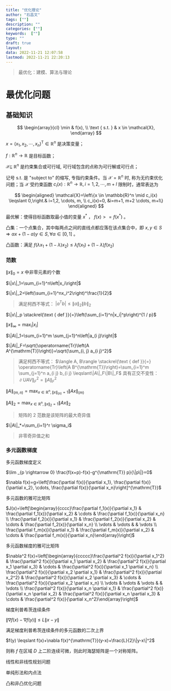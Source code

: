 ```yaml
---
title: "优化理论"
author: "石昌文"
tags: [""]
description: ""
categories: [""]
keywords:  [""]
type: ""
draft: true
layout: 
data: 2022-11-21 12:07:58
lastmod: 2022-11-21 22:20:13
---
```


>最优化：建模、算法与理论

# 最优化问题

## 基础知识

$$
\begin{array}{cl}
\min & f(x), \\
\text { s.t. } & x \in \mathcal{X},
\end{array}
$$

 $x=\left(x_1, x_2, \cdots, x_n\right)^{\mathrm{T}} \in \mathbb{R}^n$ 是决策变量；

$f: \mathbb{R}^n \rightarrow \mathbb{R}$ 是目标函数；

$\mathcal{X} \subseteq$ $\mathbb{R}^n$ 是约束集合或可行域, 可行域包含的点称为可行解或可行点；

记号 s.t. 是 "subject to" 的缩写, 专指约束条件。当 $\mathcal{X}=\mathbb{R}^n$ 时, 称为无约束优化问题；当 $\mathcal{X}$ 受约束函数 $c_i(x): \mathbb{R}^n \rightarrow \mathbb{R}, i=1,2, \cdots, m+l$ 限制时，通常表达为

$$
\begin{aligned}
\mathcal{X}=\left\{x \in \mathbb{R}^n \mid c_i(x) \leqslant 0,\right.& i=1,2, \cdots, m, \\
c_i(x)=0, &i=m+1, m+2 \cdots, m+l\}
\end{aligned}
$$

最优解：使得目标函数取最小值的变量 $x^*$ ， $f(x)>=f(x^*)$ 。

凸集：一个点集合，其中每两点之间的直线点都应落在该点集合中，即 $x, y \in S \Rightarrow \alpha x+(1-\alpha) y \in S, \forall \alpha \in[0,1]$ 。

凸函数：满足 $f\left(\lambda x_1+(1-\lambda) x_2\right) \leq \lambda f\left(x_1\right)+(1-\lambda) f\left(x_2\right)$

### 范数

$\|x\|_{0}= x \text{ 中非零元素的个数}$

$\|x\|_1=\sum_{i=1}^n\left|x_i\right|$

$\|x\|_2=\left(\sum_{i=1}^nx_i^2\right)^\frac{1}{2}$

> 满足柯西不等式： $\left|a^{\mathrm{T}} b\right| \leqslant\|a\|_2\|b\|_2$ 

$\|x\|_p \stackrel{\text { def }}{=}\left(\sum_{i=1}^n|x_i|^p\right)^{1 / p}$

$\|x\|_{\infty}=\max _i\left|x_i\right|$

$\|A\|_1=\sum_{i=1}^m \sum_{j=1}^n\left|a_{i j}\right|$

$\|A\|_F=\sqrt{\operatorname{Tr}\left(A A^{\mathrm{T}}\right)}=\sqrt{\sum_{i, j} a_{i j}^2}$

> 满足柯西不等式： $\langle A, B\rangle \stackrel{\text { def }}{=} \operatorname{Tr}\left(A B^{\mathrm{T}}\right)=\sum_{i=1}^m \sum_{j=1}^n a_{i j} b_{i j} \leqslant\|A\|_F\|B\|_F$
> 具有正交不变性： $\|UA V\|_F^2=\|A\|_F^2$ 

$\|A\|_{(m, n)}=\max _{x \in \mathbb{R}^n,\|x\|_{(n)}=1}\|A x\|_{(m)}$

$\|A\|_2=\max _{x \in \mathbb{R}^n,\|x\|_2=1}\|A x\|_2$

> 矩阵的 2 范数是该矩阵的最大奇异值

$\|A\|_*=\sum_{i=1}^r \sigma_i$ 

> 非零奇异值之和

### 多元函数梯度

多元函数梯度定义

$\lim _{p \rightarrow 0} \frac{f(x+p)-f(x)-g^{\mathrm{T}} p}{\|p\|}=0$

$\nabla f(x)=g=\left[\frac{\partial f(x)}{\partial x_1}, \frac{\partial f(x)}{\partial x_2}, \cdots, \frac{\partial f(x)}{\partial x_n}\right]^{\mathrm{T}}$

多元函数的雅可比矩阵

$J(x)=\left[\begin{array}{cccc}\frac{\partial f_1(x)}{\partial x_1} & \frac{\partial f_1(x)}{\partial x_2} & \cdots & \frac{\partial f_1(x)}{\partial x_n} \\ \frac{\partial f_2(x)}{\partial x_1} & \frac{\partial f_2(x)}{\partial x_2} & \cdots & \frac{\partial f_2(x)}{\partial x_n} \\ \vdots & \vdots & & \vdots \\ \frac{\partial f_m(x)}{\partial x_1} & \frac{\partial f_m(x)}{\partial x_2} & \cdots & \frac{\partial f_m(x)}{\partial x_n}\end{array}\right]$

多元函数梯度的雅可比矩阵

$\nabla^2 f(x)=\left[\begin{array}{ccccc}\frac{\partial^2 f(x)}{\partial x_1^2} & \frac{\partial^2 f(x)}{\partial x_1 \partial x_2} & \frac{\partial^2 f(x)}{\partial x_1 \partial x_3} & \cdots & \frac{\partial^2 f(x)}{\partial x_1 \partial x_n} \\ \frac{\partial^2 f(x)}{\partial x_2 \partial x_1} & \frac{\partial^2 f(x)}{\partial x_2^2} & \frac{\partial^2 f(x)}{\partial x_2 \partial x_3} & \cdots & \frac{\partial^2 f(x)}{\partial x_2 \partial x_n} \\ \vdots & \vdots & \vdots & & \vdots \\ \frac{\partial^2 f(x)}{\partial x_n \partial x_1} & \frac{\partial^2 f(x)}{\partial x_n \partial x_2} & \frac{\partial^2 f(x)}{\partial x_n \partial x_3} & \cdots & \frac{\partial^2 f(x)}{\partial x_n^2}\end{array}\right]$

梯度利普希茨连续条件

$\|\nabla f(x)-\nabla f(y)\| \leqslant L\|x-y\|$

满足梯度利普希茨连续条件的多元函数的二次上界

$f(y) \leqslant f(x)+\nabla f(x)^{\mathrm{T}}(y-x)+\frac{L}{2}\|y-x\|^2$

则称 $f$ 在区域 $D$ 上二阶连续可微，则此时海瑟矩阵是一个对称矩阵。

线性和非线性规划问题

单纯形法和内点法

凸和非凸优化问题
